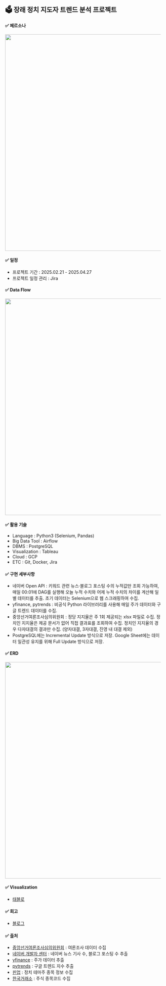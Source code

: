 ## 🗳️ 장래 정치 지도자 트렌드 분석 프로젝트

#### ✅ 페르소나
<img src="https://github.com/user-attachments/assets/0f322674-12a0-48dd-920b-72f27f95ab95" width="700"/>

#### ✅ 일정 
- 프로젝트 기간 : 2025.02.21 - 2025.04.27
- 프로젝트 일정 관리 : Jira 
  
#### ✅ Data Flow
<img src="https://github.com/user-attachments/assets/9c70340b-7872-42e1-81bb-b1feb1590023" width="700"/>

#### ✅ 활용 기술
- Language : Python3 (Selenium, Pandas)
- Big Data Tool : Airflow
- DBMS : PostgreSQL
- Visualization : Tableau 
- Cloud : GCP
- ETC : Git, Docker, Jira

#### ✅ 구현 세부사항
- 네이버 Open API : 키워드 관련 뉴스·블로그 포스팅 수의 누적값만 조회 가능하여, 매일 00:01에 DAG를 실행해 오늘 누적 수치와 어제 누적 수치의 차이를 계산해 일별 데이터를 추출. 초기 데이터는 Selenium으로 웹 스크래핑하여 수집.
- yfinance, pytrends : 비공식 Python 라이브러리를 사용해 매일 주가 데이터와 구글 트렌드 데이터를 수집.
- 중앙선거여론조사심의위원회 : 정당 지지율은 주 1회 제공되는 xlsx 파일로 수집. 정치인 지지율은 제공 문서가 없어 직접 결과표를 조회하여 수집. 정치인 지지율의 경우 다자대결의 결과만 수집. (양자대결, 3자대결, 진영 내 대결 제외)
- PostgreSQL에는 Incremental Update 방식으로 저장. Google Sheet에는 데이터 일관성 유지를 위해 Full Update 방식으로 저장.

#### ✅ ERD
<img src="https://github.com/user-attachments/assets/4ebb96f9-7c5d-4b4d-a629-7cd529960ad1" width="700"/>

#### ✅ Visualization
- [태블로](https://public.tableau.com/app/profile/seohui.cho/viz/2_17429160891360/2025)

#### ✅ 회고
- [블로그](https://velog.io/@toughcookie/series/%EC%9E%A5%EB%9E%98-%EC%A0%95%EC%B9%98-%EC%A7%80%EB%8F%84%EC%9E%90-%ED%8A%B8%EB%A0%8C%EB%93%9C-%EB%B6%84%EC%84%9D-%ED%94%84%EB%A1%9C%EC%A0%9D%ED%8A%B8)

#### ✅ 출처
- [중앙선거여론조사심의위원회](https://nesdc.go.kr/portal/main.do) : 여론조사 데이터 수집
- [네이버 개발자 센터](https://developers.naver.com/main/) : 네이버 뉴스 기사 수, 블로그 포스팅 수 추출
- [yfinance](https://finance.yahoo.com/) : 주가 데이터 추출
- [pytrends](https://trends.google.com/trends/) : 구글 트렌드 지수 추출
- [핀업](https://stock.finup.co.kr/) : 정치 테마주 종목 정보 수집
- [한국거래소](http://data.krx.co.kr/contents/MDC/MDI/mdiLoader/index.cmd?menuId=MDC0201020101) : 주식 종목코드 수집

